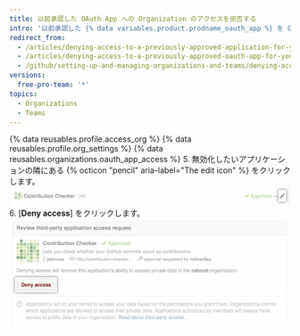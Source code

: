 ```yaml
---
title: 以前承認した OAuth App への Organization のアクセスを拒否する
intro: '以前承認した {% data variables.product.prodname_oauth_app %} を Organization が必要としなくなった場合、オーナーは Organization リソースへのアプリケーションのアクセスを削除できます。'
redirect_from:
  - /articles/denying-access-to-a-previously-approved-application-for-your-organization/
  - /articles/denying-access-to-a-previously-approved-oauth-app-for-your-organization
  - /github/setting-up-and-managing-organizations-and-teams/denying-access-to-a-previously-approved-oauth-app-for-your-organization
versions:
  free-pro-team: '*'
topics:
  - Organizations
  - Teams
---
```


{% data reusables.profile.access_org %}
{% data reusables.profile.org_settings %}
{% data reusables.organizations.oauth_app_access %}
5. 無効化したいアプリケーションの隣にある {% octicon "pencil" aria-label="The edit icon" %} をクリックします。 ![編集アイコン](/assets/images/help/settings/settings-third-party-deny-edit.png)
6. [**Deny access**] をクリックします。 ![拒否の確定ボタン](/assets/images/help/settings/settings-third-party-deny-confirm.png)
